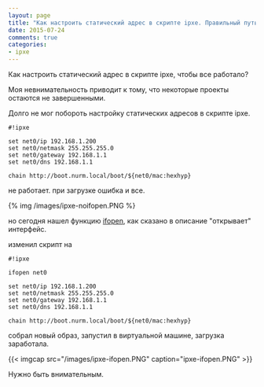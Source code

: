 ```yaml
---
layout: page
title: "Как настроить статический адрес в скрипте ipxe. Правильный путь"
date: 2015-07-24
comments: true
categories: 
- ipxe
---
```


Как настроить статический адрес в скрипте ipxe, чтобы все работало?

<!-- more -->

Моя невнимательность приводит к тому, что некоторые проекты остаются не завершенными.


Долго не мог побороть настройку статических адресов в скрипте ipxe. 

```
#!ipxe

set net0/ip 192.168.1.200
set net0/netmask 255.255.255.0
set net0/gateway 192.168.1.1
set net0/dns 192.168.1.1

chain http://boot.nurm.local/boot/${net0/mac:hexhyp}

```

не работает. при загрузке ошибка и все.

{% img /images/ipxe-noifopen.PNG %}

но сегодня нашел функцию [ifopen](http://ipxe.org/cmd/ifopen), как сказано в описание "открывает" интерфейс.

изменил скрипт на

```
#!ipxe

ifopen net0

set net0/ip 192.168.1.200
set net0/netmask 255.255.255.0
set net0/gateway 192.168.1.1
set net0/dns 192.168.1.1

chain http://boot.nurm.local/boot/${net0/mac:hexhyp}

```

собрал новый образ, запустил в виртуальной машине, загрузка заработала. 


{{< imgcap src="/images/ipxe-ifopen.PNG" caption="ipxe-ifopen.PNG" >}}

Нужно быть внимательным.
